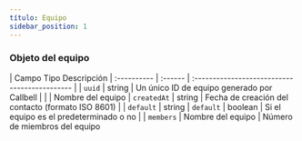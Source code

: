 ```yaml
---
título: Equipo
sidebar_position: 1
---
```


### Objeto del equipo

| Campo Tipo Descripción
| :---------- | :------ | :-------------------------------------------- |
| `uuid` | string | Un único ID de equipo generado por Callbell | |
| Nombre del equipo
| `createdAt` | string | Fecha de creación del contacto (formato ISO 8601) | | `default` | string
| `default` | boolean | Si el equipo es el predeterminado o no | | `members` | Nombre del equipo
| Número de miembros del equipo
